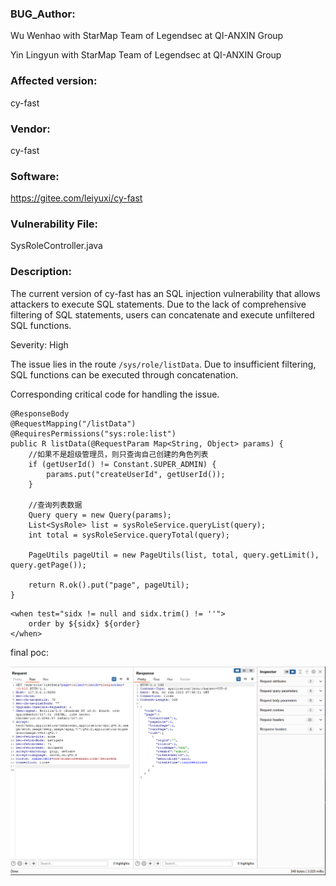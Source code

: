 ### BUG_Author:

Wu Wenhao with StarMap Team of Legendsec at QI-ANXIN Group

Yin Lingyun with StarMap Team of Legendsec at QI-ANXIN Group

### Affected version:

cy-fast

### Vendor:

cy-fast

### Software:

https://gitee.com/leiyuxi/cy-fast

### Vulnerability File:

SysRoleController.java

### Description:

The current version of cy-fast has an SQL injection vulnerability that allows attackers to execute SQL statements.
Due to the lack of comprehensive filtering of SQL statements, users can concatenate and execute unfiltered SQL functions.



Severity: High



The issue lies in the route `/sys/role/listData`. Due to insufficient filtering, SQL functions can be executed through concatenation.

Corresponding critical code for handling the issue.

```
@ResponseBody
@RequestMapping("/listData")
@RequiresPermissions("sys:role:list")
public R listData(@RequestParam Map<String, Object> params) {
    //如果不是超级管理员，则只查询自己创建的角色列表
    if (getUserId() != Constant.SUPER_ADMIN) {
        params.put("createUserId", getUserId());
    }

    //查询列表数据
    Query query = new Query(params);
    List<SysRole> list = sysRoleService.queryList(query);
    int total = sysRoleService.queryTotal(query);

    PageUtils pageUtil = new PageUtils(list, total, query.getLimit(), query.getPage());

    return R.ok().put("page", pageUtil);
}
```

```
<when test="sidx != null and sidx.trim() != ''">
    order by ${sidx} ${order}
</when>
```



final poc:

![image-20250106171234465](./sqli1.assets/image-20250106171234465.png)